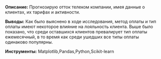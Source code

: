 **Описание:** Прогнозирую отток телеком компании, имея данные о клиентах, их тарифах и активности.

**Выводы:** Как было выяснено в ходе исследования, метод оплаты и тип оплаты имеют некоторое влияние на лояльность клиента. Выше было показано, что среди оставшихся клиентов превалирует тип оплаты ежемесячный, в то время как среди ушедших все типы оплаты одинаково популярны. 

**Инструменты:** Matplotlib,Pandas,Python,Scikit-learn
